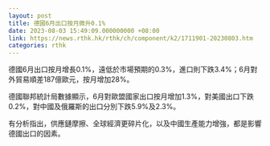 ```yaml
---
layout: post
title: 德國6月出口按月微升0.1%
date: 2023-08-03 15:49:09.000000000 +08:00
link: https://news.rthk.hk/rthk/ch/component/k2/1711901-20230803.htm
categories: rthk
---
```


德國6月出口按月增長0.1%，遠低於市場預期的0.3%，進口則下跌3.4%；6月對外貿易順差187億歐元，按月增加28%。

德國聯邦統計局數據顯示，6月對歐盟國家出口按月增加1.3%，對美國出口下跌0.2%，對中國及俄羅斯的出口分別下跌5.9%及2.3%。

有分析指出，供應鏈摩擦、全球經濟更碎片化，以及中國生產能力增強，都是影響德國出口的因素。
